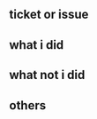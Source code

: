 ## ticket or issue 

## what i did <!-- このpull-requestでやったこと-->

## what not i did <!-- このpull-requestでやっていないこと-->

## others <!-- 参考情報や補足など -->
